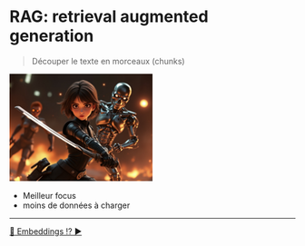# RAG: retrieval augmented generation
> Découper le texte en morceaux (chunks)

<img src="imgs/make-chunks-2.jpg" width="50%" height="50%">

- Meilleur focus
- moins de données à charger

___
[🤔 Embeddings ⁉️ ▶️](./01-embeddings.md#embedding--)
